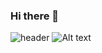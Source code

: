 ### Hi there 👋
![header](https://capsule-render.vercel.app/api?type=waving&color=timeGradient&text=Jung%20Daegun)
![Alt text](main "back_dark")









































